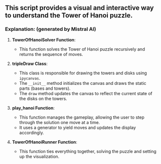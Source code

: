 ## This script provides a visual and interactive way to understand the Tower of Hanoi puzzle.

### Explanation: (generated by Mistral AI)

1. **TowerOfHanoiSolver Function**:
   - This function solves the Tower of Hanoi puzzle recursively and returns the sequence of moves.

2. **tripleDraw Class**:
   - This class is responsible for drawing the towers and disks using `ipycanvas`.
   - The `__init__` method initializes the canvas and draws the static parts (bases and towers).
   - The `draw` method updates the canvas to reflect the current state of the disks on the towers.

3. **play_hanoi Function**:
   - This function manages the gameplay, allowing the user to step through the solution one move at a time.
   - It uses a generator to yield moves and updates the display accordingly.

4. **TowerOfHanoiRunner Function**:
   - This function ties everything together, solving the puzzle and setting up the visualization.
